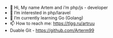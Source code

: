 - 👋 Hi, My name Artem and i’m php/js - developer
- 👀 I’m interested in php/laravel
- 🌱 I’m currently learning Go (Golang)
- 📫 How to reach me: https://tlgg.ru/artruu
- Duable Git - https://github.com/Arterm99

